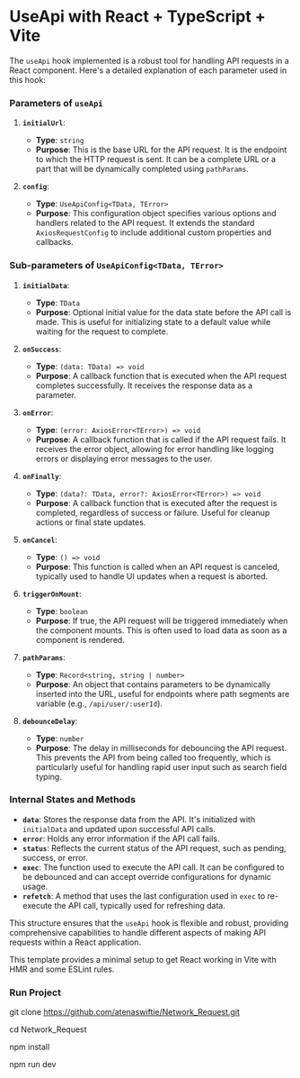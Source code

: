 # UseApi with React + TypeScript + Vite
The `useApi` hook implemented is a robust tool for handling API requests in a React component. Here's a detailed explanation of each parameter used in this hook:
### Parameters of `useApi`

1. **`initialUrl`**:
   - **Type**: `string`
   - **Purpose**: This is the base URL for the API request. It is the endpoint to which the HTTP request is sent. It can be a complete URL or a part that will be dynamically completed using `pathParams`.

2. **`config`**:
   - **Type**: `UseApiConfig<TData, TError>`
   - **Purpose**: This configuration object specifies various options and handlers related to the API request. It extends the standard `AxiosRequestConfig` to include additional custom properties and callbacks.

### Sub-parameters of `UseApiConfig<TData, TError>`

1. **`initialData`**:
   - **Type**: `TData`
   - **Purpose**: Optional initial value for the data state before the API call is made. This is useful for initializing state to a default value while waiting for the request to complete.

2. **`onSuccess`**:
   - **Type**: `(data: TData) => void`
   - **Purpose**: A callback function that is executed when the API request completes successfully. It receives the response data as a parameter.

3. **`onError`**:
   - **Type**: `(error: AxiosError<TError>) => void`
   - **Purpose**: A callback function that is called if the API request fails. It receives the error object, allowing for error handling like logging errors or displaying error messages to the user.

4. **`onFinally`**:
   - **Type**: `(data?: TData, error?: AxiosError<TError>) => void`
   - **Purpose**: A callback function that is executed after the request is completed, regardless of success or failure. Useful for cleanup actions or final state updates.

5. **`onCancel`**:
   - **Type**: `() => void`
   - **Purpose**: This function is called when an API request is canceled, typically used to handle UI updates when a request is aborted.

6. **`triggerOnMount`**:
   - **Type**: `boolean`
   - **Purpose**: If true, the API request will be triggered immediately when the component mounts. This is often used to load data as soon as a component is rendered.

7. **`pathParams`**:
   - **Type**: `Record<string, string | number>`
   - **Purpose**: An object that contains parameters to be dynamically inserted into the URL, useful for endpoints where path segments are variable (e.g., `/api/user/:userId`).

8. **`debounceDelay`**:
   - **Type**: `number`
   - **Purpose**: The delay in milliseconds for debouncing the API request. This prevents the API from being called too frequently, which is particularly useful for handling rapid user input such as search field typing.

### Internal States and Methods

- **`data`**: Stores the response data from the API. It's initialized with `initialData` and updated upon successful API calls.
- **`error`**: Holds any error information if the API call fails.
- **`status`**: Reflects the current status of the API request, such as pending, success, or error.
- **`exec`**: The function used to execute the API call. It can be configured to be debounced and can accept override configurations for dynamic usage.
- **`refetch`**: A method that uses the last configuration used in `exec` to re-execute the API call, typically used for refreshing data.

This structure ensures that the `useApi` hook is flexible and robust, providing comprehensive capabilities to handle different aspects of making API requests within a React application.

This template provides a minimal setup to get React working in Vite with HMR and some ESLint rules.

### Run Project
git clone https://github.com/atenaswiftie/Network_Request.git

cd Network_Request

npm install

npm run dev

